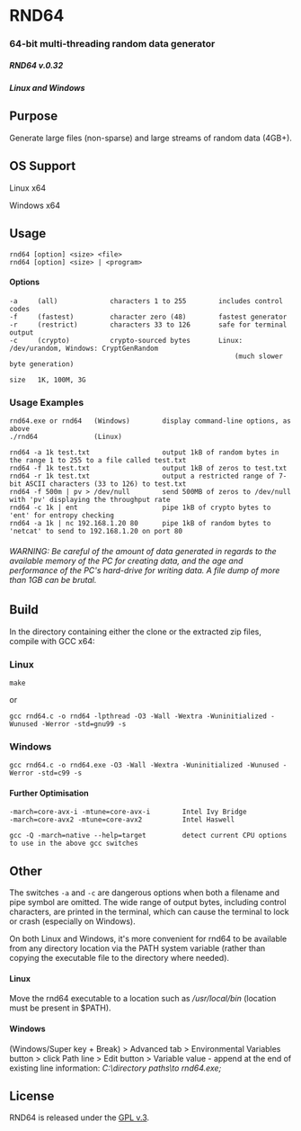 
# RND64

### 64-bit multi-threading random data generator


##### RND64 v.0.32

##### Linux and Windows


## Purpose

Generate large files (non-sparse) and large streams of random data (4GB+).


## OS Support

Linux x64

Windows x64


## Usage

    rnd64 [option] <size> <file>
    rnd64 [option] <size> | <program>

#### Options

    -a     (all)             characters 1 to 255        includes control codes
    -f     (fastest)         character zero (48)        fastest generator
    -r     (restrict)        characters 33 to 126       safe for terminal output
    -c     (crypto)          crypto-sourced bytes       Linux: /dev/urandom, Windows: CryptGenRandom
                                                            (much slower byte generation)

    size   1K, 100M, 3G


### Usage Examples

    rnd64.exe or rnd64   (Windows)        display command-line options, as above
    ./rnd64              (Linux)

    rnd64 -a 1k test.txt                  output 1kB of random bytes in the range 1 to 255 to a file called test.txt
    rnd64 -f 1k test.txt                  output 1kB of zeros to test.txt
    rnd64 -r 1k test.txt                  output a restricted range of 7-bit ASCII characters (33 to 126) to test.txt
    rnd64 -f 500m | pv > /dev/null        send 500MB of zeros to /dev/null with 'pv' displaying the throughput rate
    rnd64 -c 1k | ent                     pipe 1kB of crypto bytes to 'ent' for entropy checking
    rnd64 -a 1k | nc 192.168.1.20 80      pipe 1kB of random bytes to 'netcat' to send to 192.168.1.20 on port 80


###### WARNING: Be careful of the amount of data generated in regards to the available memory of the PC for creating data, and the age and performance of the PC's hard-drive for writing data.  A file dump of more than 1GB can be brutal.


## Build

In the directory containing either the clone or the extracted zip files, compile with GCC x64:

### Linux

    make

or

    gcc rnd64.c -o rnd64 -lpthread -O3 -Wall -Wextra -Wuninitialized -Wunused -Werror -std=gnu99 -s

### Windows

    gcc rnd64.c -o rnd64.exe -O3 -Wall -Wextra -Wuninitialized -Wunused -Werror -std=c99 -s

#### Further Optimisation

    -march=core-avx-i -mtune=core-avx-i        Intel Ivy Bridge
    -march=core-avx2 -mtune=core-avx2          Intel Haswell

    gcc -Q -march=native --help=target         detect current CPU options to use in the above gcc switches


## Other

The switches `-a` and `-c` are dangerous options when both a filename and pipe symbol are omitted. The wide range of output bytes, including control characters, are printed in the terminal, which can cause the terminal to lock or crash (especially on Windows).

On both Linux and Windows, it's more convenient for rnd64 to be available from any directory location via the PATH system variable (rather than copying the executable file to the directory where needed).

#### Linux

Move the rnd64 executable to a location such as */usr/local/bin*  (location must be present in $PATH).

#### Windows

(Windows/Super key + Break) > Advanced tab > Environmental Variables button > click Path line > Edit button > Variable value - append at the end of existing line information: *C:\directory paths\to rnd64.exe\;*


## License

RND64 is released under the [GPL v.3](https://www.gnu.org/licenses/gpl-3.0.html).
